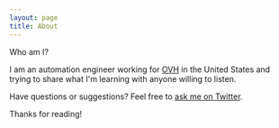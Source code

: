 ```yaml
---
layout: page
title: About
---
```


Who am I?

I am an automation engineer working for [OVH](https://ovhcloud.com/) in the United States and trying to share what I'm learning with anyone willing to listen.

Have questions or suggestions? Feel free to [ask me on Twitter](https://twitter.com/standorsett).

Thanks for reading!
